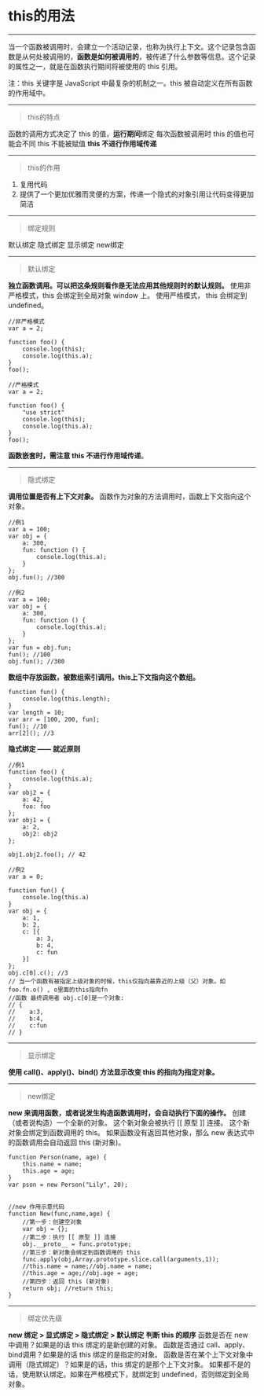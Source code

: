 ﻿# this的用法

---

当一个函数被调用时，会建立一个活动记录，也称为执行上下文。这个记录包含函数是从何处被调用的，**函数是如何被调用的**，被传递了什么参数等信息。这个记录的属性之一，就是在函数执行期间将被使用的 this 引用。

注：this 关键字是 JavaScript 中最复杂的机制之一。this 被自动定义在所有函数的作用域中。

---

> this的特点

 函数的调用方式决定了 this 的值，**运行期间**绑定
 每次函数被调用时 this 的值也可能会不同
 this 不能被赋值
 **this 不进行作用域传递**

---

> this的作用

1. 复用代码
2. 提供了一个更加优雅而灵便的方案，传递一个隐式的对象引用让代码变得更加简洁

---

> 绑定规则

默认绑定
隐式绑定
显示绑定
new绑定

---

> 默认绑定

**独立函数调用。可以把这条规则看作是无法应用其他规则时的默认规则。**
使用非严格模式，this 会绑定到全局对象 window 上。
使用严格模式， this 会绑定到 undefined。
```
//非严格模式
var a = 2;

function foo() {
    console.log(this);
    console.log(this.a);
}
foo();
```
```
//严格模式
var a = 2;

function foo() {
    "use strict"
    console.log(this);
    console.log(this.a);
}
foo();
```

**函数嵌套时，需注意 this 不进行作用域传递**。

---

> 隐式绑定

**调用位置是否有上下文对象。**
函数作为对象的方法调用时，函数上下文指向这个对象。
```
//例1
var a = 100;
var obj = {
    a: 300,
    fun: function () {
        console.log(this.a);
    }
};
obj.fun(); //300
```
```
//例2
var a = 100;
var obj = {
    a: 300,
    fun: function () {
        console.log(this.a);
    }
};
var fun = obj.fun;
fun(); //100
obj.fun(); //300
```

**数组中存放函数，被数组索引调用。this上下文指向这个数组。**
```
function fun() {
    console.log(this.length);
}
var length = 10;
var arr = [100, 200, fun];
fun(); //10
arr[2](); //3
```

**隐式绑定 —— 就近原则**
```
//例1
function foo() {
    console.log(this.a);
}
var obj2 = {
    a: 42,
    foo: foo
};
var obj1 = {
    a: 2,
    obj2: obj2
};

obj1.obj2.foo(); // 42
```

```
//例2
var a = 0;

function fun() {
    console.log(this.a)
}
var obj = {
    a: 1,
    b: 2,
    c: [{
        a: 3,
        b: 4,
        c: fun
    }]
};
obj.c[0].c(); //3
// 当一个函数有被指定上级对象的时候，this仅指向最靠近的上级（父）对象。如 foo.fn.o() , o里面的this指向fn
//函数 最终调用者 obj.c[0]是一个对象:
// {
//    a:3,
//    b:4,
//    c:fun
// }
```

---

> 显示绑定

**使用 call()、apply()、bind() 方法显示改变 this 的指向为指定对象。**

---

> new绑定

**new 来调用函数，或者说发生构造函数调用时，会自动执行下面的操作。**
创建（或者说构造）一个全新的对象。
这个新对象会被执行 [[ 原型 ]] 连接。
这个新对象会绑定到函数调用的 this。
如果函数没有返回其他对象，那么 new 表达式中的函数调用会自动返回 this (新对象)。
```
function Person(name, age) {
    this.name = name;
    this.age = age;
}
var pson = new Person("Lily", 20);


//new 作用示意代码
function New(func,name,age) {
    //第一步：创建空对象
    var obj = {};
    //第二步：执行 [[ 原型 ]] 连接
    obj.__proto__ = func.prototype;
    //第三步：新对象会绑定到函数调用的 this
    func.apply(obj,Array.prototype.slice.call(arguments,1));
    //this.name = name;//obj.name = name;
    //this.age = age;//obj.age = age;
    //第四步：返回 this (新对象)
    return obj; //return this;
}
```

---

> 绑定优先级

**new 绑定 > 显式绑定 > 隐式绑定 > 默认绑定**
**判断 this 的顺序**
函数是否在 new 中调用？如果是的话 this 绑定的是新创建的对象。
函数是否通过 call、apply、bind调用？如果是的话 this 绑定的是指定的对象。
函数是否在某个上下文对象中调用（隐式绑定）？如果是的话，this 绑定的是那个上下文对象。
如果都不是的话，使用默认绑定。如果在严格模式下，就绑定到 undefined，否则绑定到全局对象。
